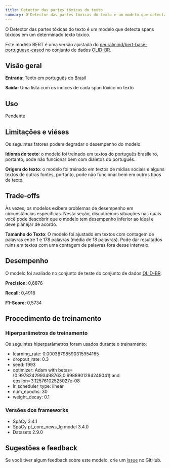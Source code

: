 ```yaml
---
title: Detector das partes tóxicas do texto
summary: O Detector das partes tóxicas do texto é um modelo que detecta spans tóxicos em um determinado texto tóxico.
---
```


O Detector das partes tóxicas do texto é um modelo que detecta spans tóxicos em um determinado texto tóxico.

Este modelo BERT é uma versão ajustada do [neuralmind/bert-base-portuguese-cased](https://huggingface.co/neuralmind/bert-base-portuguese-cased) no conjunto de dados [OLID-BR](https://huggingface.co/datasets/dougtrajano/olid-br).

## Visão geral

**Entrada:** Texto em português do Brasil

**Saída:** Uma lista com os indices de cada span tóxico no texto

## Uso

Pendente

## Limitações e viéses

Os seguintes fatores podem degradar o desempenho do modelo.

**Idioma do texto**: o modelo foi treinado em textos do português brasileiro, portanto, pode não funcionar bem com dialetos do português.

**Origem do texto**: o modelo foi treinado em textos de mídias sociais e alguns textos de outras fontes, portanto, pode não funcionar bem em outros tipos de texto.

## Trade-offs

Às vezes, os modelos exibem problemas de desempenho em circunstâncias específicas. Nesta seção, discutiremos situações nas quais você pode descobrir que o modelo tem desempenho inferior ao ideal e deve planejar de acordo.

**Tamanho do Texto**: O modelo foi ajustado em textos com contagem de palavras entre 1 e 178 palavras (média de 18 palavras). Pode dar resultados ruins em textos com uma contagem de palavras fora desse intervalo.

## Desempenho

O modelo foi avaliado no conjunto de teste do conjunto de dados [OLID-BR](https://dougtrajano.github.io/olid-br/).

**Precision:** 0,6876

**Recall:** 0,4918

**F1-Score:** 0,5734

## Procedimento de treinamento

### Hiperparâmetros de treinamento

Os seguintes hiperparâmetros foram usados durante o treinamento:

- learning_rate: 0.00038798590315954165
- dropout_rate: 0.3
- seed: 1993
- optimizer: Adam with betas=(0.9978242993498763,0.9988901284249041) and epsilon=3.12576102525027e-08
- lr_scheduler_type: linear
- num_epochs: 30
- weight_decay: 0.1

### Versões dos frameworks

- SpaCy 3.4.1
- SpaCy pt_core_news_lg model 3.4.0
- Datasets 2.9.0

## Sugestões e feedback

Se você tiver algum feedback sobre este modelo, crie um [issue](https://github.com/DougTrajano/ToChiquinho/issues/new) no GitHub.